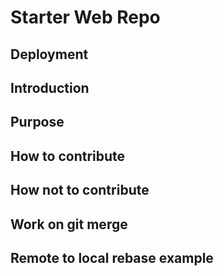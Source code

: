 # Starter Web Repo

## Deployment

## Introduction

## Purpose

## How to contribute

## How not to contribute

## Work on git merge

## Remote to local rebase example
